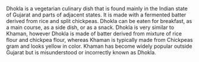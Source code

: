 Dhokla is a vegetarian culinary dish that is found mainly in the Indian state of Gujarat and parts of adjacent states. It is made with a fermented batter derived from rice and split chickpeas. Dhokla can be eaten for breakfast, as a main course, as a side dish, or as a snack. Dhokla is very similar to Khaman, however Dhokla is made of batter derived from mixture of rice flour and chickpea flour, whereas Khaman is typically made from Chickpeas gram and looks yellow in color. Khaman has become widely popular outside Gujarat but is misunderstood or incorrectly known as Dhokla.

